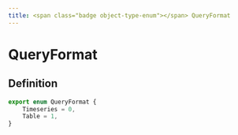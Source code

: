 ```yaml
---
title: <span class="badge object-type-enum"></span> QueryFormat
---
```

# <span class="badge object-type-enum"></span> QueryFormat

## Definition

```typescript
export enum QueryFormat {
	Timeseries = 0,
	Table = 1,
}

```
